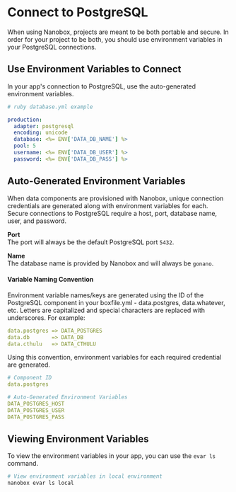 # Connect to PostgreSQL

When using Nanobox, projects are meant to be both portable and secure. In order for your project to be both, you should use environment variables in your PostgreSQL connections.

## Use Environment Variables to Connect
In your app's connection to PostgreSQL, use the auto-generated environment variables.

```yaml
# ruby database.yml example

production:
  adapter: postgresql
  encoding: unicode
  database: <%= ENV['DATA_DB_NAME'] %>
  pool: 5
  username: <%= ENV['DATA_DB_USER'] %>
  password: <%= ENV['DATA_DB_PASS'] %>
```

## Auto-Generated Environment Variables
When data components are provisioned with Nanobox, unique connection credentials are generated along with environment variables for each. Secure connections to PostgreSQL require a host, port, database name, user, and password.

**Port**  
The port will always be the default PostgreSQL port `5432`.

**Name**  
The database name is provided by Nanobox and will always be `gonano`.

#### Variable Naming Convention
Environment variable names/keys are generated using the ID of the PostgreSQL component in your boxfile.yml - data.postgres, data.whatever, etc. Letters are capitalized and special characters are replaced with underscores. For example:

```yaml
data.postgres => DATA_POSTGRES
data.db       => DATA_DB
data.cthulu   => DATA_CTHULU
```

Using this convention, environment variables for each required credential are generated.

```yaml
# Component ID
data.postgres

# Auto-Generated Environment Variables
DATA_POSTGRES_HOST
DATA_POSTGRES_USER
DATA_POSTGRES_PASS
```

## Viewing Environment Variables
To view the environment variables in your app, you can use the `evar ls` command.

```bash
# View environment variables in local environment
nanobox evar ls local
```
